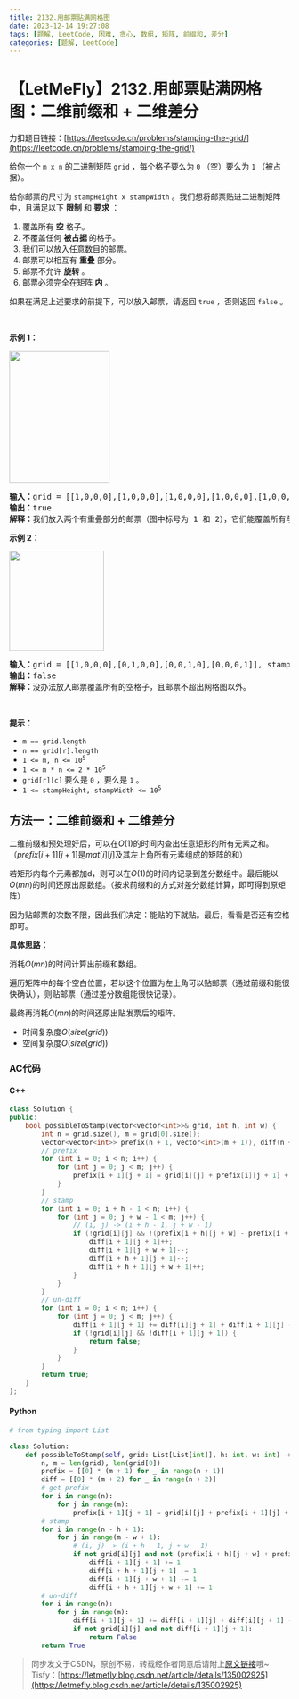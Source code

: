 ```yaml
---
title: 2132.用邮票贴满网格图
date: 2023-12-14 19:27:08
tags: [题解, LeetCode, 困难, 贪心, 数组, 矩阵, 前缀和, 差分]
categories: [题解, LeetCode]
---
```


# 【LetMeFly】2132.用邮票贴满网格图：二维前缀和 + 二维差分

力扣题目链接：[https://leetcode.cn/problems/stamping-the-grid/](https://leetcode.cn/problems/stamping-the-grid/)

<p>给你一个&nbsp;<code>m x n</code>&nbsp;的二进制矩阵&nbsp;<code>grid</code>&nbsp;，每个格子要么为&nbsp;<code>0</code>&nbsp;（空）要么为&nbsp;<code>1</code>&nbsp;（被占据）。</p>

<p>给你邮票的尺寸为&nbsp;<code>stampHeight x stampWidth</code>&nbsp;。我们想将邮票贴进二进制矩阵中，且满足以下&nbsp;<strong>限制</strong>&nbsp;和&nbsp;<strong>要求</strong>&nbsp;：</p>

<ol>
	<li>覆盖所有 <strong>空</strong>&nbsp;格子。</li>
	<li>不覆盖任何 <strong>被占据&nbsp;</strong>的格子。</li>
	<li>我们可以放入任意数目的邮票。</li>
	<li>邮票可以相互有 <strong>重叠</strong>&nbsp;部分。</li>
	<li>邮票不允许 <strong>旋转</strong>&nbsp;。</li>
	<li>邮票必须完全在矩阵 <strong>内</strong>&nbsp;。</li>
</ol>

<p>如果在满足上述要求的前提下，可以放入邮票，请返回&nbsp;<code>true</code>&nbsp;，否则返回<i>&nbsp;</i><code>false</code>&nbsp;。</p>

<p>&nbsp;</p>

<p><strong>示例 1：</strong></p>

<p><img alt="" src="https://assets.leetcode.com/uploads/2021/11/03/ex1.png" style="width: 180px; height: 237px;"></p>

<pre><b>输入：</b>grid = [[1,0,0,0],[1,0,0,0],[1,0,0,0],[1,0,0,0],[1,0,0,0]], stampHeight = 4, stampWidth = 3
<b>输出：</b>true
<b>解释：</b>我们放入两个有重叠部分的邮票（图中标号为 1 和 2），它们能覆盖所有与空格子。
</pre>

<p><strong>示例 2：</strong></p>

<p><img alt="" src="https://assets.leetcode.com/uploads/2021/11/03/ex2.png" style="width: 170px; height: 179px;"></p>

<pre><b>输入：</b>grid = [[1,0,0,0],[0,1,0,0],[0,0,1,0],[0,0,0,1]], stampHeight = 2, stampWidth = 2 
<b>输出：</b>false 
<b>解释：</b>没办法放入邮票覆盖所有的空格子，且邮票不超出网格图以外。
</pre>

<p>&nbsp;</p>

<p><strong>提示：</strong></p>

<ul>
	<li><code>m == grid.length</code></li>
	<li><code>n == grid[r].length</code></li>
	<li><code>1 &lt;= m, n &lt;= 10<sup>5</sup></code></li>
	<li><code>1 &lt;= m * n &lt;= 2 * 10<sup>5</sup></code></li>
	<li><code>grid[r][c]</code> 要么是&nbsp;<code>0</code>&nbsp;，要么是&nbsp;<code>1</code> 。</li>
	<li><code>1 &lt;= stampHeight, stampWidth &lt;= 10<sup>5</sup></code></li>
</ul>


    
## 方法一：二维前缀和 + 二维差分

二维前缀和预处理好后，可以在$O(1)$的时间内查出任意矩形的所有元素之和。（$prefix[i + 1][j + 1]$是$mat[i][j]$及其左上角所有元素组成的矩阵的和）

若矩形内每个元素都加d，则可以在$O(1)$的时间内记录到差分数组中。最后能以$O(mn)$的时间还原出原数组。（按求前缀和的方式对差分数组计算，即可得到原矩阵）

因为贴邮票的次数不限，因此我们决定：能贴的下就贴。最后，看看是否还有空格即可。

**具体思路：**

消耗$O(mn)$的时间计算出前缀和数组。

遍历矩阵中的每个空白位置，若以这个位置为左上角可以贴邮票（通过前缀和能很快确认），则贴邮票（通过差分数组能很快记录）。

最终再消耗$O(mn)$的时间还原出贴发票后的矩阵。

+ 时间复杂度$O(size(grid))$
+ 空间复杂度$O(size(grid))$

### AC代码

#### C++

```cpp
class Solution {
public:
    bool possibleToStamp(vector<vector<int>>& grid, int h, int w) {
        int n = grid.size(), m = grid[0].size();
        vector<vector<int>> prefix(n + 1, vector<int>(m + 1)), diff(n + 2, vector<int>(m + 2));
        // prefix
        for (int i = 0; i < n; i++) {
            for (int j = 0; j < m; j++) {
                prefix[i + 1][j + 1] = grid[i][j] + prefix[i][j + 1] + prefix[i + 1][j] - prefix[i][j];
            }
        }
        // stamp
        for (int i = 0; i + h - 1 < n; i++) {
            for (int j = 0; j + w - 1 < m; j++) {
                // (i, j) -> (i + h - 1, j + w - 1)
                if (!grid[i][j] && !(prefix[i + h][j + w] - prefix[i + h][j] - prefix[i][j + w] + prefix[i][j])) {
                    diff[i + 1][j + 1]++;
                    diff[i + 1][j + w + 1]--;
                    diff[i + h + 1][j + 1]--;
                    diff[i + h + 1][j + w + 1]++;
                }
            }
        }
        // un-diff
        for (int i = 0; i < n; i++) {
            for (int j = 0; j < m; j++) {
                diff[i + 1][j + 1] += diff[i][j + 1] + diff[i + 1][j] - diff[i][j];
                if (!grid[i][j] && !diff[i + 1][j + 1]) {
                    return false;
                }
            }
        }
        return true;
    }
};
```

#### Python

```python
# from typing import List

class Solution:
    def possibleToStamp(self, grid: List[List[int]], h: int, w: int) -> bool:
        n, m = len(grid), len(grid[0])
        prefix = [[0] * (m + 1) for _ in range(n + 1)]
        diff = [[0] * (m + 2) for _ in range(n + 2)]
        # get-prefix
        for i in range(n):
            for j in range(m):
                prefix[i + 1][j + 1] = grid[i][j] + prefix[i + 1][j] + prefix[i][j + 1] - prefix[i][j]
        # stamp
        for i in range(n - h + 1):
            for j in range(m - w + 1):
                # (i, j) -> (i + h - 1, j + w - 1)
                if not grid[i][j] and not (prefix[i + h][j + w] + prefix[i][j] - prefix[i + h][j] - prefix[i][j + w]):
                    diff[i + 1][j + 1] += 1
                    diff[i + h + 1][j + 1] -= 1
                    diff[i + 1][j + w + 1] -= 1
                    diff[i + h + 1][j + w + 1] += 1
        # un-diff
        for i in range(n):
            for j in range(m):
                diff[i + 1][j + 1] += diff[i + 1][j] + diff[i][j + 1] - diff[i][j]
                if not grid[i][j] and not diff[i + 1][j + 1]:
                    return False
        return True
```

> 同步发文于CSDN，原创不易，转载经作者同意后请附上[原文链接](https://blog.letmefly.xyz/2023/12/14/LeetCode%202132.%E7%94%A8%E9%82%AE%E7%A5%A8%E8%B4%B4%E6%BB%A1%E7%BD%91%E6%A0%BC%E5%9B%BE/)哦~
> Tisfy：[https://letmefly.blog.csdn.net/article/details/135002925](https://letmefly.blog.csdn.net/article/details/135002925)
